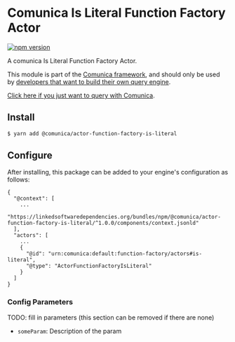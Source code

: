 # Comunica Is Literal Function Factory Actor

[![npm version](https://badge.fury.io/js/%40comunica%2Factor-function-factory-is-literal.svg)](https://www.npmjs.com/package/@comunica/actor-function-factory-is-literal)

A comunica Is Literal Function Factory Actor.

This module is part of the [Comunica framework](https://github.com/comunica/comunica),
and should only be used by [developers that want to build their own query engine](https://comunica.dev/docs/modify/).

[Click here if you just want to query with Comunica](https://comunica.dev/docs/query/).

## Install

```bash
$ yarn add @comunica/actor-function-factory-is-literal
```

## Configure

After installing, this package can be added to your engine's configuration as follows:
```text
{
  "@context": [
    ...
    "https://linkedsoftwaredependencies.org/bundles/npm/@comunica/actor-function-factory-is-literal/^1.0.0/components/context.jsonld"
  ],
  "actors": [
    ...
    {
      "@id": "urn:comunica:default:function-factory/actors#is-literal",
      "@type": "ActorFunctionFactoryIsLiteral"
    }
  ]
}
```

### Config Parameters

TODO: fill in parameters (this section can be removed if there are none)

* `someParam`: Description of the param
